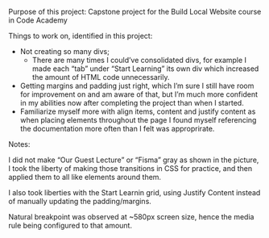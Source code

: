 Purpose of this project: Capstone project for the Build Local Website course in Code Academy

Things to work on, identified in this project: 
- Not creating so many divs;
    - There are many times I could’ve consolidated divs, for example I made each “tab” under “Start Learning” its own div which increased the amount of HTML code unnecessarily.
- Getting margins and padding just right, which I’m sure I still have room for improvement on and am aware of that, but I’m much more confident in my abilities now after completing the project than when I started.
- Familiarize myself more with align items, content and justify content as when placing elements throughout the page I found myself referencing the documentation more often than I felt was approprirate.
 

Notes:

I did not make “Our Guest Lecture” or “Fisma” gray as shown in the picture, I took the liberty of making those transitions in CSS for practice, and then applied them to all like elements around them.

I also took liberties with the Start Learnin grid, using Justify Content instead of manually updating the padding/margins. 

Natural breakpoint was observed at ~580px screen size, hence the media rule being configured to that amount.
